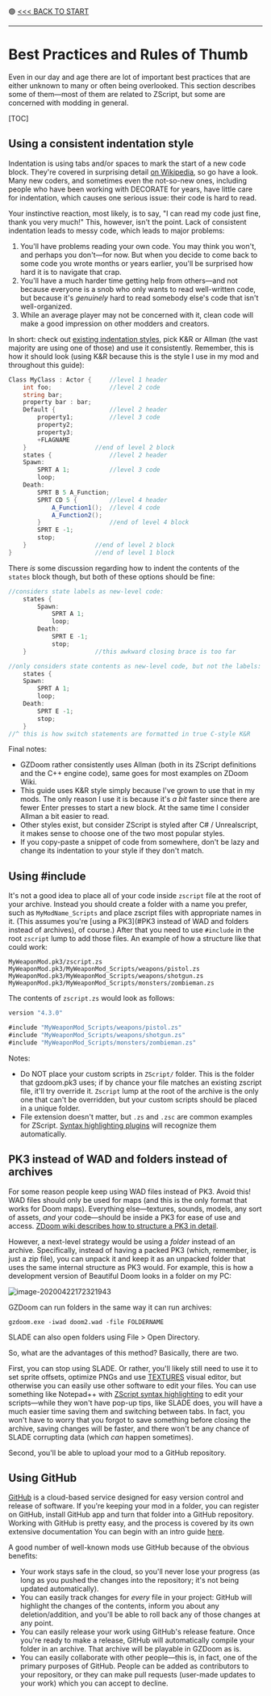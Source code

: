 🟢 [<<< BACK TO START](README.md)

------

# Best Practices and Rules of Thumb

Even in our day and age there are lot of important best practices that are either unknown to many or often being overlooked. This section describes some of them—most of them are related to ZScript, but some are concerned with modding in general.

[TOC]



## Using a consistent indentation style

Indentation is using tabs and/or spaces to mark the start of a new code block. They're covered in surprising detail [on Wikipedia](https://en.wikipedia.org/wiki/Indentation_style), so go have a look. Many new coders, and sometimes even the not-so-new ones, including people who have been working with DECORATE for years, have little care for indentation, which causes one serious issue: their code is hard to read.

Your instinctive reaction, most likely, is to say, "I can read my code just fine, thank you very much!" This, however, isn't the point. Lack of consistent indentation leads to messy code, which leads to major problems:

1. You'll have problems reading your own code. You may think you won't, and perhaps you don't—for now. But when you decide to come back to some code you wrote months or years earlier, you'll be surprised how hard it is to navigate that crap.
2. You'll have a much harder time getting help from others—and not because everyone is a snob who only wants to read well-written code, but because it's *genuinely* hard to read somebody else's code that isn't well-organized.
3. While an average player may not be concerned with it, clean code will make a good impression on other modders and creators.

In short: check out [existing indentation styles](https://en.wikipedia.org/wiki/Indentation_style), pick K&R or Allman (the vast majority are using one of those) and use it consistently. Remember, this is how it should look (using K&R because this is the style I use in my mod and throughout this guide):

```csharp
Class MyClass : Actor {		//level 1 header
	int foo;				//level 2 code
	string bar;
	property bar : bar;
	Default {				//level 2 header
		property1;			//level 3 code
		property2;
		property3;
		+FLAGNAME
	}					//end of level 2 block
	states {				//level 2 header
	Spawn:					
		SPRT A 1;			//level 3 code
		loop;
	Death:
		SPRT B 5 A_Function;
		SPRT CD 5 {			//level 4 header
			A_Function1();	//level 4 code
			A_Function2();
		}					//end of level 4 block
		SPRT E -1;
		stop;
	}					//end of level 2 block
}						//end of level 1 block
```

There *is* some discussion regarding how to indent the contents of the `states` block though, but both of these options should be fine:

```csharp
//considers state labels as new-level code:
	states {
		Spawn:            
			SPRT A 1;
			loop;
		Death:
			SPRT E -1;
			stop;
	} 					//this awkward closing brace is too far

//only considers state contents as new-level code, but not the labels:
	states {
	Spawn:
		SPRT A 1;
		loop;
	Death:
		SPRT E -1;
		stop;
	}
//^ this is how switch statements are formatted in true C-style K&R
```

Final notes:

- GZDoom rather consistently uses Allman (both in its ZScript definitions and the C++ engine code), same goes for most examples on ZDoom Wiki.
- This guide uses K&R style simply because I've grown to use that in my mods. The only reason I use it is because it's *a bit* faster since there are fewer Enter presses to start a new block. At the same time I consider Allman a bit easier to read.
- Other styles exist, but consider ZScript is styled after C# / Unrealscript, it makes sense to choose one of the two most popular styles.
- If you copy-paste a snippet of code from somewhere, don't be lazy and change its indentation to your style if they don't match.



## Using #include

It's not a good idea to place all of your code inside `zscript` file at the root of your archive. Instead you should create a folder with a name you prefer, such as `MyModName_Scripts` and place zscript files with appropriate names in it. (This assumes you're [using a PK3](#PK3 instead of WAD and folders instead of archives), of course.) After that you need to use `#include` in the root `zscript` lump to add those files. An example of how a structure like that could work:

```
MyWeaponMod.pk3/zscript.zs
MyWeaponMod.pk3/MyWeaponMod_Scripts/weapons/pistol.zs
MyWeaponMod.pk3/MyWeaponMod_Scripts/weapons/shotgun.zs
MyWeaponMod.pk3/MyWeaponMod_Scripts/monsters/zombieman.zs
```

The contents of `zscript.zs` would look as follows:

```csharp
version "4.3.0"

#include "MyWeaponMod_Scripts/weapons/pistol.zs"
#include "MyWeaponMod_Scripts/weapons/shotgun.zs"
#include "MyWeaponMod_Scripts/monsters/zombieman.zs"
```

Notes: 

- Do NOT place your custom scripts in `ZScript/` folder. This is the folder that gzdoom.pk3 uses; if by chance your file matches an existing zscript file, it'll try override it. `Zscript` lump at the root of the archive is the only one that can't be overridden, but your custom scripts should be placed in a unique folder.
- File extension doesn't matter, but `.zs` and `.zsc` are common examples for ZScript. [Syntax highlighting plugins](https://forum.zdoom.org/viewtopic.php?f=37&t=46674) will recognize them automatically.



## PK3 instead of WAD and folders instead of archives

For some reason people keep using WAD files instead of PK3. Avoid this! WAD files should only be used for maps (and this is the only format that works for Doom maps). Everything else—textures, sounds, models, any sort of assets, *and* your code—should be inside a PK3 for ease of use and access. [ZDoom wiki describes how to structure a PK3 in detail](https://zdoom.org/wiki/Using_ZIPs_as_WAD_replacement).

However, a next-level strategy would be using a *folder* instead of an archive. Specifically, instead of having a packed PK3 (which, remember, is just a zip file), you can unpack it and keep it as an unpacked folder that uses the same internal structure as PK3 would. For example, this is how a development version of Beautiful Doom looks in a folder on my PC:

![image-20200422172321943](image-20200422172321943.png)

GZDoom can run folders in the same way it can run archives:

```
gzdoom.exe -iwad doom2.wad -file FOLDERNAME
```

SLADE can also open folders using File > Open Directory.

So, what are the advantages of this method? Basically, there are two. 

First, you can stop using SLADE. Or rather, you'll likely still need to use it to set sprite offsets, optimize PNGs and use [TEXTURES](https://zdoom.org/wiki/TEXTURES) visual editor, but otherwise you can easily use other software to edit your files. You can use something like Notepad++ with [ZScript syntax highlighting](https://forum.zdoom.org/viewtopic.php?f=37&t=46674) to edit your scripts—while they won't have pop-up tips, like SLADE does, you will have a much easier time saving them and switching between tabs. In fact, you won't have to worry that you forgot to save something before closing the archive, saving changes will be faster, and there won't be any chance of SLADE corrupting data (which *can* happen sometimes).

Second, you'll be able to upload your mod to a GitHub repository.



## Using GitHub

[GitHub](https://github.com/) is a cloud-based service designed for easy version control and release of software. If you're keeping your mod in a folder, you can register on GitHub, install GitHub app and turn that folder into a GitHub repository. Working with GitHub is pretty easy, and the process is covered by its own extensive documentation You can begin with an intro guide [here](https://product.hubspot.com/blog/git-and-github-tutorial-for-beginners).

A good number of well-known mods use GitHub because of the obvious benefits:

- Your work stays safe in the cloud, so you'll never lose your progress (as long as you pushed the changes into the repository; it's not being updated automatically).
- You can easily track changes for *every* file in your project: GitHub will highlight the changes of the contents, inform you about any deletion/addition, and you'll be able to roll back any of those changes at any point.
- You can easily release your work using GitHub's release feature. Once you're ready to make a release, GitHub will automatically compile your folder in an archive. That archive will be playable in GZDoom as is.
- You can easily collaborate with other people—this is, in fact, one of the primary purposes of GitHub. People can be added as contributors to your repository, or they can make pull requests (user-made updates to your work) which you can accept to decline.